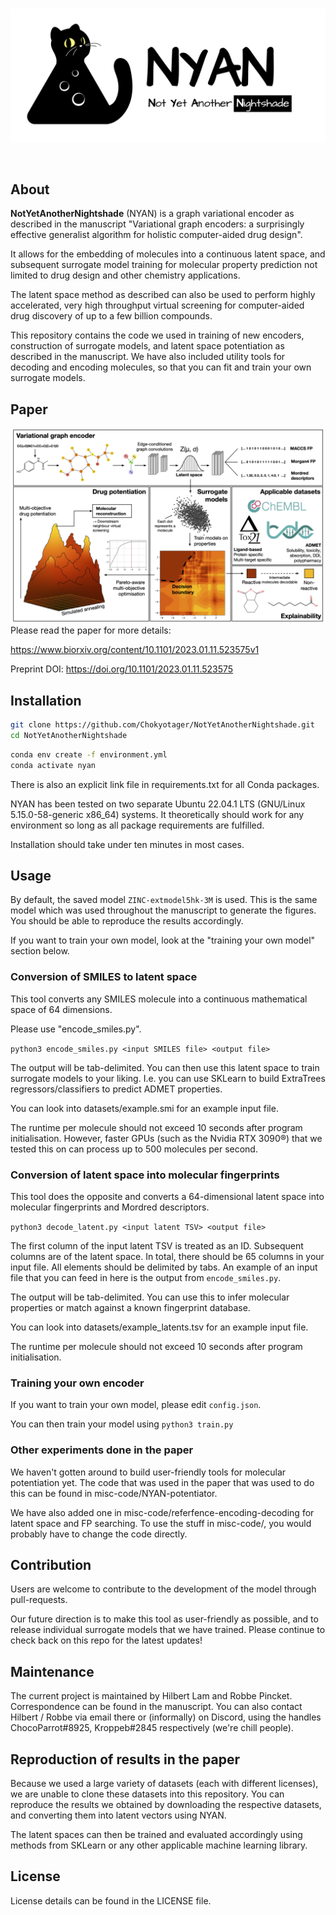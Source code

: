 <div align="center">
  <br />
  <p>
    <a href="https://github.com/Chokyotager/NotYetAnotherNightshade"><img src="/art/NYAN.png" alt="banner" /></a>
  </p>
  <br />
  <p>
  </p>
</div>

## About
**NotYetAnotherNightshade** (NYAN) is a graph variational encoder as described in the manuscript "Variational graph encoders: a surprisingly effective generalist algorithm for holistic computer-aided drug design".

It allows for the embedding of molecules into a continuous latent space, and subsequent surrogate model training for molecular property prediction not limited to drug design and other chemistry applications.

The latent space method as described can also be used to perform highly accelerated, very high throughput virtual screening for computer-aided drug discovery of up to a few billion compounds.

This repository contains the code we used in training of new encoders, construction of surrogate models, and latent space potentiation as described in the manuscript. We have also included utility tools for decoding and encoding molecules, so that you can fit and train your own surrogate models.

## Paper

![Figure abstract](https://github.com/Chokyotager/NotYetAnotherNightshade/blob/main/art/abstract.png?raw=true)
Please read the paper for more details:

https://www.biorxiv.org/content/10.1101/2023.01.11.523575v1

Preprint DOI: https://doi.org/10.1101/2023.01.11.523575

## Installation
```sh
git clone https://github.com/Chokyotager/NotYetAnotherNightshade.git
cd NotYetAnotherNightshade
```

```sh
conda env create -f environment.yml
conda activate nyan
```

There is also an explicit link file in requirements.txt for all Conda packages.

NYAN has been tested on two separate Ubuntu 22.04.1 LTS (GNU/Linux 5.15.0-58-generic x86_64) systems. It theoretically should work for any environment so long as all package requirements are fulfilled.

Installation should take under ten minutes in most cases.

## Usage

By default, the saved model `ZINC-extmodel5hk-3M` is used. This is the same model which was used throughout the manuscript to generate the figures. You should be able to reproduce the results accordingly.

If you want to train your own model, look at the "training your own model" section below.

### Conversion of SMILES to latent space
This tool converts any SMILES molecule into a continuous mathematical space of 64 dimensions.

Please use "encode_smiles.py".

`python3 encode_smiles.py <input SMILES file> <output file>`

The output will be tab-delimited. You can then use this latent space to train surrogate models to your liking. I.e. you can use SKLearn to build ExtraTrees regressors/classifiers to predict ADMET properties.

You can look into datasets/example.smi for an example input file.

The runtime per molecule should not exceed 10 seconds after program initialisation. However, faster GPUs (such as the Nvidia RTX 3090®) that we tested this on can process up to 500 molecules per second.

### Conversion of latent space into molecular fingerprints
This tool does the opposite and converts a 64-dimensional latent space into molecular fingerprints and Mordred descriptors.

`python3 decode_latent.py <input latent TSV> <output file>`

The first column of the input latent TSV is treated as an ID. Subsequent columns are of the latent space. In total, there should be 65 columns in your input file. All elements should be delimited by tabs. An example of an input file that you can feed in here is the output from `encode_smiles.py`.

The output will be tab-delimited. You can use this to infer molecular properties or match against a known fingerprint database.

You can look into datasets/example_latents.tsv for an example input file.

The runtime per molecule should not exceed 10 seconds after program initialisation.

### Training your own encoder
If you want to train your own model, please edit `config.json`.

You can then train your model using `python3 train.py`

### Other experiments done in the paper
We haven't gotten around to build user-friendly tools for molecular potentiation yet. The code that was used in the paper that was used to do this can be found in misc-code/NYAN-potentiator.

We have also added one in misc-code/referfence-encoding-decoding for latent space and FP searching. To use the stuff in misc-code/, you would probably have to change the code directly.

## Contribution
Users are welcome to contribute to the development of the model through pull-requests.

Our future direction is to make this tool as user-friendly as possible, and to release individual surrogate models that we have trained. Please continue to check back on this repo for the latest updates!

## Maintenance
The current project is maintained by Hilbert Lam and Robbe Pincket. Correspondence can be found in the manuscript. You can also contact Hilbert / Robbe via email there or (informally) on Discord, using the handles ChocoParrot#8925, Kroppeb#2845 respectively (we're chill people).

## Reproduction of results in the paper
Because we used a large variety of datasets (each with different licenses), we are unable to clone these datasets into this repository. You can reproduce the results we obtained by downloading the respective datasets, and converting them into latent vectors using NYAN.

The latent spaces can then be trained and evaluated accordingly using methods from SKLearn or any other applicable machine learning library.

## License
License details can be found in the LICENSE file.
